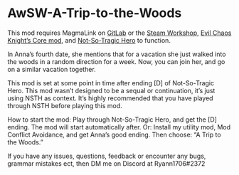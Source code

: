 # AwSW-A-Trip-to-the-Woods

This mod requires MagmaLink on [GitLab](https://gitlab.com/jakzie2/awsw-magmalink) or the [Steam Workshop](https://steamcommunity.com/sharedfiles/filedetails/?id=2594080243), [Evil Chaos Knight’s Core mod](https://steamcommunity.com/sharedfiles/filedetails/?id=1405536097&searchtext=), and [Not-So-Tragic Hero](https://steamcommunity.com/sharedfiles/filedetails/?id=1405568582&searchtext=) to function.

In Anna’s fourth date, she mentions that for a vacation she just walked into the woods in a random direction for a week. 
Now, you can join her, and go on a similar vacation together.

This mod is set at some point in time after ending [D] of Not-So-Tragic Hero.
This mod wasn’t designed to be a sequal or continuation, it’s just using NSTH as context.
It’s highly recommended that you have played through NSTH before playing this mod.

How to start the mod:
Play through Not-So-Tragic Hero, and get the [D] ending. The mod will start automatically after.
Or:
Install my utility mod, Mod Conflict Avoidance, and get Anna’s good ending. Then choose: “A Trip to the Woods.”

If you have any issues, questions, feedback or encounter any bugs, grammar mistakes ect, then DM me on Discord at Ryann1706#2372
